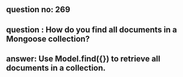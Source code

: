 
      
## question no: 269

## question : How do you find all documents in a Mongoose collection?

## answer: Use Model.find({}) to retrieve all documents in a collection.
      